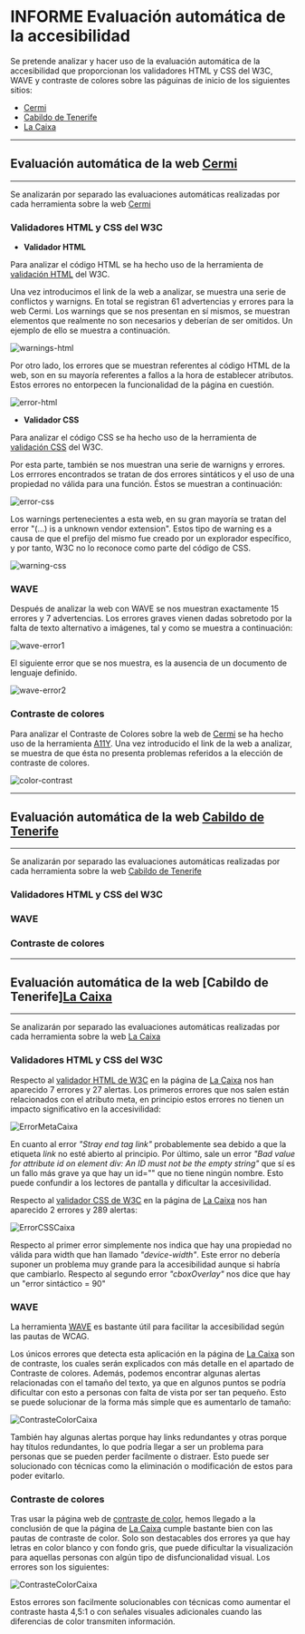 # INFORME Evaluación automática de la accesibilidad

Se pretende analizar y hacer uso de la evaluación automática de la accesibilidad que proporcionan los validadores HTML y CSS del W3C, WAVE y contraste de colores sobre las páguinas de inicio de los siguientes sitios:

- [Cermi]("https://www.cermi.es")
- [Cabildo de Tenerife]("https://www.tenerife.es/portalcabtfe/es/")
- [La Caixa]("https://www.caixabank.es/index_es.html")

***
## Evaluación automática de la web [Cermi]("https://www.cermi.es")
***

Se analizarán por separado las evaluaciones automáticas realizadas por cada herramienta sobre la web [Cermi]("https://www.cermi.es")

### Validadores HTML y CSS del W3C

- **Validador HTML**

Para analizar el código HTML se ha hecho uso de la herramienta de [validación HTML](http://validator.w3.org) del W3C.

Una vez introducimos el link de la web a analizar, se muestra una serie de conflictos y warnigns. En total se registran 61 advertencias y errores para la web Cermi.
Los warnings que se nos presentan en sí mismos, se muestran elementos que realmente no son necesarios y deberían de ser omitidos. Un ejemplo de ello se muestra a continuación.

![warnings-html](../public/media/img/warning-html.png "Imagen que muestra ejemplo de warning")

Por otro lado, los errores que se muestran referentes al código HTML de la web, son en su mayoría referentes a fallos a la hora de establecer atributos. Estos errores no entorpecen la funcionalidad de la página en cuestión.

![error-html](../public/media/img/error-html.png)

- **Validador CSS** 

Para analizar el código CSS se ha hecho uso de la herramienta de [validación CSS](http://jigsaw.w3.org/css-validator/) del W3C.

Por esta parte, también se nos muestran una serie de warnigns y errores. Los errrores encontrados se tratan de dos errores sintáticos y el uso de una propiedad no válida para una función. Éstos se muestran a continuación:

![error-css](../public/media/img/error-css.png "Imagen que muestra ejemplo de warning")

Los warnings pertenecientes a esta web, en su gran mayoría se tratan del error "(...) is a unknown vendor extension". Estos tipo de warning es a causa de que el prefijo del mismo fue creado por un explorador específico, y por tanto, W3C no lo reconoce como parte del código de CSS.

![warning-css](../public/media/img/warning-css.png)


### WAVE

Después de analizar la web con WAVE se nos muestran exactamente 15 errores y 7 advertencias. Los errores graves vienen dadas sobretodo por la falta de texto alternativo a imágenes, tal y como se muestra a continuación: 

![wave-error1](../public/media/img/wave-error1.png)

El siguiente error que se nos muestra, es la ausencia de un documento de lenguaje definido.

![wave-error2](../public/media/img/wave-error2.png)

### Contraste de colores

Para analizar el Contraste de Colores sobre la web de [Cermi]("https://www.cermi.es") se ha hecho uso de la herramienta [A11Y]("https://color.a11y.com/Contrast/"). Una vez introducido el link de la web a analizar, se muestra de que ésta no presenta problemas referidos a la elección de contraste de colores. 

![color-contrast](../public/media/img/color-contrast.png "Imagen que muestra los colores analizados por la herramienta.")



***
## Evaluación automática de la web [Cabildo de Tenerife]("https://www.tenerife.es/portalcabtfe/es/")
***

Se analizarán por separado las evaluaciones automáticas realizadas por cada herramienta sobre la web [Cabildo de Tenerife]("https://www.tenerife.es/portalcabtfe/es/")

### Validadores HTML y CSS del W3C

### WAVE

### Contraste de colores












***
## Evaluación automática de la web [Cabildo de Tenerife][La Caixa]("https://www.caixabank.es/index_es.html")

***

Se analizarán por separado las evaluaciones automáticas realizadas por cada herramienta sobre la web [La Caixa]("https://www.caixabank.es/index_es.html")

### Validadores HTML y CSS del W3C

Respecto al [validador HTML de W3C](http://validator.w3.org) en la página de [La Caixa](https://www.caixabank.es/index_es.html) nos han aparecido 7 errores y 27 alertas. Los primeros errores que nos salen están relacionados con el atributo meta, en principio estos errores no tienen un impacto significativo en la accesivilidad:

![ErrorMetaCaixa](../public/media/img/ErrorMetaCaixa.PNG "Imagen que muestra los errores meta en el código html de la página de La Caixa")

En cuanto al error *"Stray end tag link"* probablemente sea debido a que la etiqueta *link* no esté abierto al principio. Por último, sale un error *"Bad value for attribute id on element div: An ID must not be the empty string"* que sí es un fallo más grave ya que hay un id="" que no tiene ningún nombre. Esto puede confundir a los lectores de pantalla y dificultar la accesivilidad.

Respecto al [validador CSS de W3C](http://jigsaw.w3.org/css-validator/) en la página de [La Caixa](https://www.caixabank.es/index_es.html) nos han aparecido 2 errores y 289 alertas:

![ErrorCSSCaixa](../public/media/img/ErrorCSSCaixa.PNG "Imagen que muestra los errores de CSS de la página de La Caixa")

Respecto al primer error simplemente nos indica que hay una propiedad no válida para width que han llamado *"device-width"*. Este error no debería suponer un problema muy grande para la accesibilidad aunque si habría que cambiarlo. Respecto al segundo error *"cboxOverlay"* nos dice que hay un "error sintáctico = 90" 

### WAVE

La herramienta [WAVE](http://wave.webaim.org/?lang=es) es bastante útil para facilitar la accesibilidad según las pautas de WCAG.

Los únicos errores que detecta esta aplicación en la página de [La Caixa](https://www.caixabank.es/index_es.html) son de contraste, los cuales serán explicados con más detalle en el apartado de Contraste de colores. Además, podemos encontrar algunas alertas relacionadas con el tamaño del texto, ya que en algunos puntos se podría dificultar con esto a personas con falta de vista por ser tan pequeño. Esto se puede solucionar de la forma más simple que es aumentarlo de tamaño:

![ContrasteColorCaixa](../public/media/img/LetraPequeñaCaixa.PNG "Imagen que muestra las alertas detectadas por letra demasiado pequeña en la página de La Caixa")

También hay algunas alertas porque hay links redundantes y otras porque hay títulos redundantes, lo que podría llegar a ser un problema para personas que se pueden perder facilmente o distraer. Esto puede ser solucionado con técnicas como la eliminación o modificación de estos para poder evitarlo.

### Contraste de colores

Tras usar la página web de [contraste de color](https://color.a11y.com/Contrast/), hemos llegado a la conclusión de que la página de [La Caixa](https://www.caixabank.es/index_es.html) cumple bastante bien con las pautas de contraste de color. Solo son destacables dos errores ya que hay letras en color blanco y con fondo gris, que puede dificultar la visualización para aquellas personas con algún tipo de disfuncionalidad visual. Los errores son los siguientes:

![ContrasteColorCaixa](../public/media/img/ContrasteColorCaixa.PNG "Imagen que muestra los errores detectados con el contraste de color de la Caixa")

Estos errores son facilmente solucionables con técnicas como aumentar el contraste hasta 4,5:1 o con señales visuales adicionales cuando las diferencias de color transmiten información.